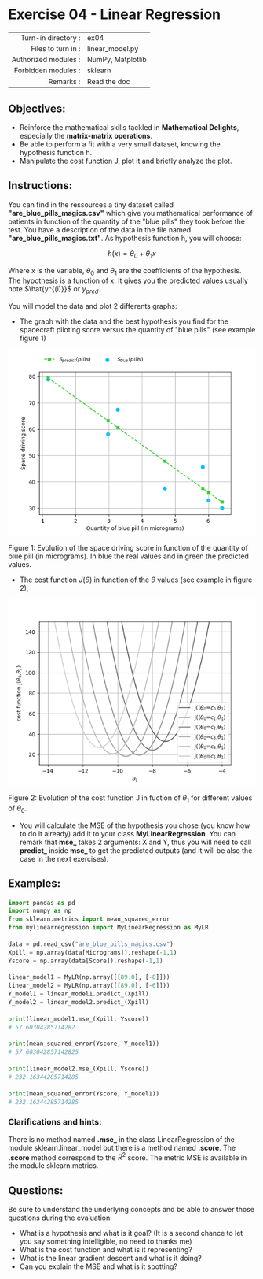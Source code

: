 # Exercise 04 - Linear Regression

|                         |                    |
| -----------------------:| ------------------ |
|   Turn-in directory :   |  ex04              |
|   Files to turn in :    |  linear\_model.py  |
|   Authorized modules :  |  NumPy, Matplotlib |
|   Forbidden modules :   |  sklearn           |
|   Remarks :             |  Read the doc      |

## Objectives:

* Reinforce the mathematical skills tackled in **Mathematical Delights**, especially the __matrix-matrix operations__.
* Be able to perform a fit with a very small dataset, knowing the hypothesis function h.
* Manipulate the cost function J, plot it and briefly analyze the plot.


## Instructions:

You can find in the ressources a tiny dataset called __"are_blue_pills_magics.csv"__ which give you mathematical performance of patients in function of the quantity of the "blue pills" they took before the test. You have a description of the data in the file named __"are_blue_pills_magics.txt"__.
As hypothesis function h, you will choose:

$$
h(x) = \theta_0 + \theta_1x
$$

Where x is the variable, $\theta_0$ and $\theta_1$ are the coefficients of the hypothesis. The hypothesis is a function of x. It gives you the predicted values usually note $\hat{y^{(i)}}$ or $y_{pred}$.

You will model the data and plot 2 differents graphs:
* The graph with the data and the best hypothesis you find for the spacecraft piloting score versus the quantity of "blue pills" (see example figure 1)

<img src="day01/assets/ex04_score_vs_bluepills.png" />

Figure 1: Evolution of the space driving score in function of the quantity of blue pill (in micrograms). In blue the real values and in green the predicted values.

* The cost function $J(\theta)$ in function of the $\theta$ values (see example in figure 2),

<img src="day01/assets/ex04_J_vs_t1.png" />

Figure 2: Evolution of the cost function J in fuction of $\theta_1$ for different values of $\theta_0$.

* You will calculate the MSE of the hypothesis you chose (you know how to do it already) add it to your class **MyLinearRegression**. You can remark that **mse_** takes 2 arguments: X and Y, thus you will need to call **predict_** inside **mse_** to get the predicted outputs (and it will be also the case in the next exercises).


## Examples:

```python
import pandas as pd
import numpy as np
from sklearn.metrics import mean_squared_error
from mylinearregression import MyLinearRegression as MyLR

data = pd.read_csv("are_blue_pills_magics.csv")
Xpill = np.array(data[Micrograms]).reshape(-1,1)
Yscore = np.array(data[Score]).reshape(-1,1)

linear_model1 = MyLR(np.array([[89.0], [-8]]))
linear_model2 = MyLR(np.array([[89.0], [-6]]))
Y_model1 = linear_model1.predict_(Xpill)
Y_model2 = linear_model2.predict_(Xpill)

print(linear_model1.mse_(Xpill, Yscore))
# 57.60304285714282

print(mean_squared_error(Yscore, Y_model1))
# 57.603042857142825

print(linear_model2.mse_(Xpill, Yscore))
# 232.16344285714285

print(mean_squared_error(Yscore, Y_model1))
# 232.16344285714285
```

### Clarifications and hints:

There is no method named __.mse\___ in the class LinearRegression of the module sklearn.linear_model but there is a method named __.score__. The __.score__ method correspond to the $R^2$ score. The metric MSE is available in the module sklearn.metrics.


## Questions:

Be sure to understand the underlying concepts and be able to answer those questions during the evaluation:
* What is a hypothesis and what is it goal? (It is a second chance to let you say something intelligible, no need to thanks me)
* What is the cost function and what is it representing?
* What is the linear gradient descent and what is it doing?
* Can you explain the MSE and what is it spotting?
